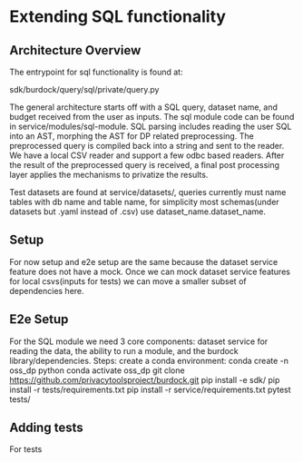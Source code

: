 # Extending SQL functionality

## Architecture Overview
The entrypoint for sql functionality is found at:

sdk/burdock/query/sql/private/query.py

The general architecture starts off with a SQL query, dataset name, and budget received from the user as inputs. The sql module code can be found in service/modules/sql-module.
SQL parsing includes reading the user SQL into an AST, morphing the AST for DP related preprocessing. The preprocessed query is compiled back into a string and sent to the reader. We have a local CSV reader and support a few odbc based readers. After the result of the preprocessed query is received, a final post processing layer applies the mechanisms to privatize the results.

Test datasets are found at service/datasets/, queries currently must name tables with db name and table name, for simplicity most schemas(under datasets but .yaml instead of .csv) use dataset_name.dataset_name.
## Setup
For now setup and e2e setup are the same because the dataset service feature does not have a mock. Once we can mock dataset service features for local csvs(inputs for tests) we can move a smaller subset of dependencies here.
## E2e Setup
For the SQL module we need 3 core components: dataset service for reading the data, the ability to run a module, and the burdock library/dependencies.
Steps:
create a conda environment: conda create -n oss_dp python
conda activate oss_dp
git clone https://github.com/privacytoolsproject/burdock.git
pip install -e sdk/
pip install -r tests/requirements.txt
pip install -r service/requirements.txt
pytest tests/


## Adding tests
For tests 
